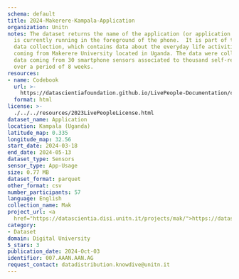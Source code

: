 ```yaml
---
schema: default
title: 2024-Makerere-Kampala-Application
organization: Unitn
notes: The dataset returns the name of the application (or application package) that
  is currently running in the foreground of the phone.  It is part of the Makerere
  data collection, which contains data about the everyday life activities of students
  coming from Makerere University located in Uganda. The data were collected via questionnaires,
  data coming from 30 smartphone sensors associated to thousand self-reported annotations
  over a period of 8 weeks.
resources:
- name: Codebook
  url: >-
    https://datascientiafoundation.github.io/LivePeople-Documentation/codebooks/2024-MAK-Kampala-applications.html
  format: html
license: >-
  ./../../resources/2023LivePeopleLicense.html
dataset_name: Application
location: Kampala (Uganda)
latitude_map: 0.335
longitude_map: 32.56
start_date: 2024-03-18
end_date: 2024-05-13
dataset_type: Sensors
sensor_type: App-Usage
size: 0.77 MB
dataset_format: parquet
other_format: csv
number_participants: 57
language: English
collection_name: Mak
project_url: <a 
  href="https://datascientia.disi.unitn.it/projects/mak/">https://datascientia.disi.unitn.it/projects/mak/</a>
category:
- Dataset
domain: Digital University
5_stars: 3
publication_date: 2024-Oct-03
identifier: 007.AAAN.AAN.AG
request_contact: datadistribution.knowdive@unitn.it
---
```

